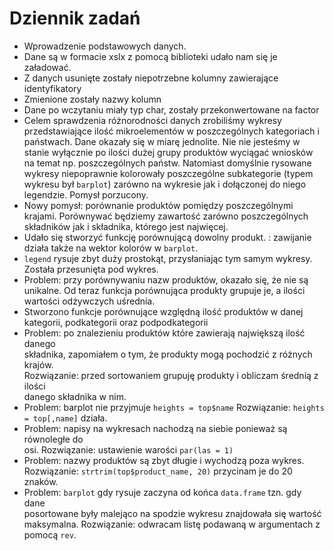# Dziennik zadań

- Wprowadzenie podstawowych danych.
- Dane są w formacie xslx z pomocą biblioteki udało nam się je załadować.
- Z danych usunięte zostały niepotrzebne kolumny zawierające identyfikatory
- Zmienione zostały nazwy kolumn
- Dane po wczytaniu miały typ char, zostały przekonwertowane na factor
- Celem sprawdzenia różnorodności danych zrobiliśmy wykresy przedstawiające
  ilość mikroelementów w poszczególnych kategoriach i państwach. Dane okazały
  się w miarę jednolite. Nie nie jesteśmy w stanie wyłącznie po ilości dużej
  grupy produktów wyciągać wniosków na temat np. poszczególnych państw.
  Natomiast domyślnie rysowane wykresy niepoprawnie kolorowały poszczególne
  subkategorie (typem wykresu był `barplot`) zarówno na wykresie jak i
  dołączonej do niego legendzie. Pomysł porzucony.
- Nowy pomysł: porównanie produktów pomiędzy poszczególnymi krajami. Porównywać
  będziemy zawartość zarówno poszczególnych składników jak i składnika, którego
  jest najwięcej.
- Udało się stworzyć funkcję porównującą dowolny produkt. : zawijanie działa
  także na wektor kolorów w `barplot`.
- `legend` rysuje zbyt duży prostokąt, przysłaniając tym samym wykresy. Została
  przesunięta pod wykres.
- Problem: przy porównywaniu nazw produktów, okazało się, że nie są unikalne. Od
  teraz funkcja porównująca produkty grupuje je, a ilości wartości odżywczych
  uśrednia.
- Stworzono funkcje porównujące względną ilość produktów w danej kategorii,
  podkategorii oraz podpodkategorii
- Problem: po znalezieniu produktów które zawierają największą ilość danego  
  składnika, zapomiałem o tym, że produkty mogą pochodzić z różnych krajów.  
  Rozwiązanie: przed sortowaniem grupuję produkty i obliczam średnią z ilości  
  danego składnika w nim.
- Problem: barplot nie przyjmuje `heights = top$name`
  Rozwiązanie: `heights = top[,name]` działa.
- Problem: napisy na wykresach nachodzą na siebie ponieważ są równoległe do  
  osi.
  Rozwiązanie: ustawienie warości  `par(las = 1)`
- Problem: nazwy produktów są zbyt długie i wychodzą poza wykres.
  Rozwiązanie: `strtrim(top$product_name, 20)` przycinam je do 20 znaków.
- Problem: `barplot` gdy rysuje zaczyna od końca `data.frame` tzn. gdy dane  
  posortowane były malejąco na spodzie wykresu znajdowała się wartość  
  maksymalna.
  Rozwiązanie: odwracam listę podawaną w argumentach z pomocą `rev`.